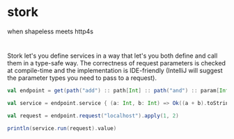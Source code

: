 # stork
when shapeless meets http4s

#
Stork let's you define services in a way that let's you both define and call them in a type-safe way.
The correctness of request parameters is checked at compile-time and the implementation is IDE-friendly (IntelliJ will suggest the parameter types you need to pass to a request).

```scala
val endpoint = get(path("add") :: path[Int] :: path("and") :: param[Int]("this"))

val service = endpoint.service { (a: Int, b: Int) => Ok((a + b).toString) }

val request = endpoint.request("localhost").apply(1, 2)

println(service.run(request).value)
```
